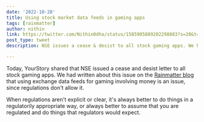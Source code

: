 ```yaml
---
date: '2022-10-28'
title: Using stock market data feeds in gaming apps 
tags: [rainmatter]
author: nithin
link: https://twitter.com/Nithin0dha/status/1585905889202298883?s=20&t=ngtOK7V91RIm3jAGmKhoWw
post_type: tweet
description: NSE issues a cease & desist to all stock gaming apps. We had written about this issue on the Rainmatter blog...

---
```


Today, YourStory shared that NSE issued a cease and desist letter to all stock gaming apps. We had written about this issue on the [Rainmatter blog](https://zerodha.com/z-connect/rainmatter/stock-trading-games-copy-trading-platforms-in-india) that using exchange data feeds for gaming involving money is an issue, since regulations don't allow it. 

When regulations aren't explicit or clear, it's always better to do things in a regulatorily appropriate way, or always better to assume that you are regulated and do things that regulators would expect. 
